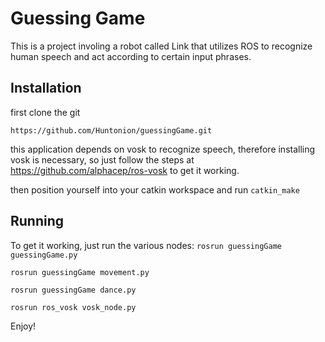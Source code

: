 # Guessing Game

This is a project involing a robot called Link that utilizes ROS to recognize human speech and act according to certain input phrases. 

## Installation

first clone the git
```
https://github.com/Huntonion/guessingGame.git
```
this application depends on vosk to recognize speech, therefore installing vosk is necessary, so just follow the steps at https://github.com/alphacep/ros-vosk to get it working.

then position yourself into your catkin workspace and run `catkin_make`

## Running

To get it working, just run the various nodes:
`rosrun guessingGame guessingGame.py`

`rosrun guessingGame movement.py`

`rosrun guessingGame dance.py`

`rosrun ros_vosk vosk_node.py`


Enjoy!

